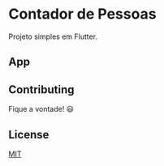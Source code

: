 # Contador de Pessoas

Projeto simples em Flutter.

## App

## Contributing
Fique a vontade! :smiley:

## License
[MIT](/LICENSE)
